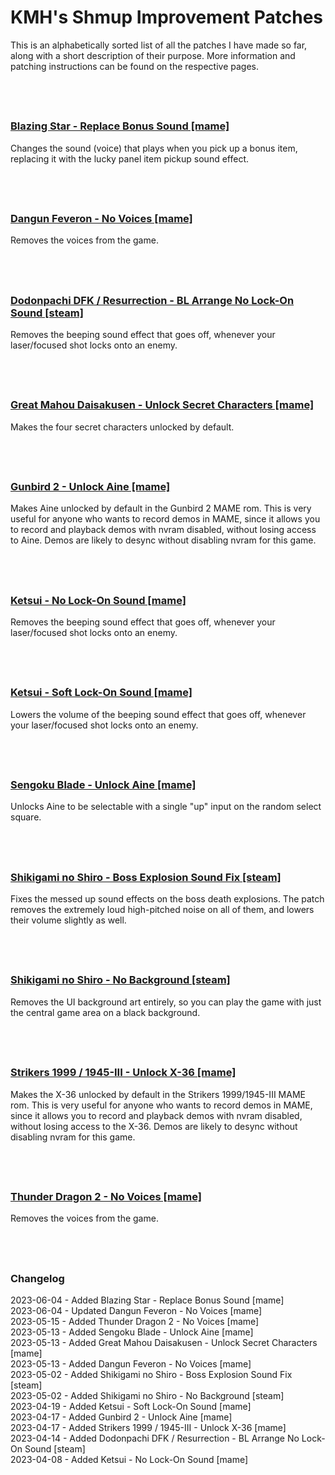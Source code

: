 # **KMH's Shmup Improvement Patches**

This is an alphabetically sorted list of all the patches I have made so far, along with a short description of their purpose. More information and patching instructions can be found on the respective pages.

&nbsp; &nbsp;  
-----

### [Blazing Star - Replace Bonus Sound [mame]](https://github.com/KMHSTG/BlazingStar-ReplaceBonusSound)
Changes the sound (voice) that plays when you pick up a bonus item, replacing it with the lucky panel item pickup sound effect.

&nbsp; &nbsp;
-----
### [Dangun Feveron - No Voices [mame]](https://github.com/KMHSTG/DangunFeveron-NoVoices)
Removes the voices from the game.

&nbsp; &nbsp;
-----
### [Dodonpachi DFK / Resurrection - BL Arrange No Lock-On Sound [steam]](https://github.com/KMHSTG/DaifukkatsuBLA-NoLockOnSound)
Removes the beeping sound effect that goes off, whenever your laser/focused shot locks onto an enemy.

&nbsp; &nbsp;
-----
### [Great Mahou Daisakusen - Unlock Secret Characters [mame]](https://github.com/KMHSTG/GreatMahou-UnlockAll)
Makes the four secret characters unlocked by default.

&nbsp; &nbsp;
-----
### [Gunbird 2 - Unlock Aine [mame]](https://github.com/KMHSTG/Gunbird2-UnlockAine)
Makes Aine unlocked by default in the Gunbird 2 MAME rom. This is very useful for anyone who wants to record demos in MAME, since it allows you to record and playback demos with nvram disabled, without losing access to Aine. Demos are likely to desync without disabling nvram for this game.

&nbsp; &nbsp;
-----
### [Ketsui - No Lock-On Sound [mame]](https://github.com/KMHSTG/Ketsui-NoLockOnSound)
Removes the beeping sound effect that goes off, whenever your laser/focused shot locks onto an enemy.

&nbsp; &nbsp;
-----
### [Ketsui - Soft Lock-On Sound [mame]](https://github.com/KMHSTG/Ketsui-SoftLockOnSound)
Lowers the volume of the beeping sound effect that goes off, whenever your laser/focused shot locks onto an enemy.

&nbsp; &nbsp;
-----
### [Sengoku Blade - Unlock Aine [mame]](https://github.com/KMHSTG/SengokuBlade-UnlockAine)
Unlocks Aine to be selectable with a single "up" input on the random select square.

&nbsp; &nbsp;
-----
### [Shikigami no Shiro - Boss Explosion Sound Fix [steam]](https://github.com/KMHSTG/Shiki1-BossExplosionSoundFix)
Fixes the messed up sound effects on the boss death explosions. The patch removes the extremely loud high-pitched noise on all of them, and lowers their volume slightly as well.

&nbsp; &nbsp;
-----
### [Shikigami no Shiro - No Background [steam]](https://github.com/KMHSTG/Shiki1-NoBackground)
Removes the UI background art entirely, so you can play the game with just the central game area on a black background.

&nbsp; &nbsp;
-----
### [Strikers 1999 / 1945-III - Unlock X-36 [mame]](https://github.com/KMHSTG/Strikers1999-UnlockX36)
Makes the X-36 unlocked by default in the Strikers 1999/1945-III MAME rom. This is very useful for anyone who wants to record demos in MAME, since it allows you to record and playback demos with nvram disabled, without losing access to the X-36. Demos are likely to desync without disabling nvram for this game. 

&nbsp; &nbsp;
-----
### [Thunder Dragon 2 - No Voices [mame]](https://github.com/KMHSTG/ThunderDragon2-NoVoices)
Removes the voices from the game.

&nbsp; &nbsp;
-----
### **Changelog**
2023-06-04 - Added Blazing Star - Replace Bonus Sound [mame]  
2023-06-04 - Updated Dangun Feveron - No Voices [mame]  
2023-05-15 - Added Thunder Dragon 2 - No Voices [mame]  
2023-05-13 - Added Sengoku Blade - Unlock Aine [mame]  
2023-05-13 - Added Great Mahou Daisakusen - Unlock Secret Characters [mame]  
2023-05-13 - Added Dangun Feveron - No Voices [mame]  
2023-05-02 - Added Shikigami no Shiro - Boss Explosion Sound Fix [steam]  
2023-05-02 - Added Shikigami no Shiro - No Background [steam]  
2023-04-19 - Added Ketsui - Soft Lock-On Sound [mame]  
2023-04-17 - Added Gunbird 2 - Unlock Aine [mame]  
2023-04-17 - Added Strikers 1999 / 1945-III - Unlock X-36 [mame]  
2023-04-14 - Added Dodonpachi DFK / Resurrection - BL Arrange No Lock-On Sound [steam]  
2023-04-08 - Added Ketsui - No Lock-On Sound [mame]  
